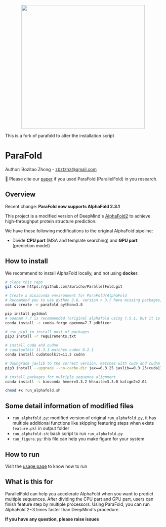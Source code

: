 <div align=center>
<img src="./docs/parafoldlogo.png" width="400" >
</div>

This is a fork of parafold to alter the installation script

# ParaFold

Author: Bozitao Zhong - zbztzhz@gmail.com

:bookmark_tabs: Please cite our [paper](https://arxiv.org/abs/2111.06340) if you used ParaFold (ParallelFold) in you research. 

## Overview



Recent change: **ParaFold now supports AlphaFold 2.3.1**

This project is a modified version of DeepMind's [AlphaFold2](https://github.com/deepmind/alphafold) to achieve high-throughput protein structure prediction. 

We have these following modifications to the original AlphaFold pipeline:

- Divide **CPU part** (MSA and template searching) and **GPU part** (prediction model)

## How to install 

We recommend to install AlphaFold locally, and not using **docker**.

```bash
# clone this repo
git clone https://github.com/Zuricho/ParallelFold.git

# Create a miniconda environment for ParaFold/AlphaFold
# Recommend you to use python 3.8, version < 3.7 have missing packages, python versions newer than 3.8 were not tested
conda create -n parafold python=3.8

pip install py3dmol
# openmm 7.7 is recommended (original alphafold using 7.5.1, but it is not supported now)
conda install -c conda-forge openmm=7.7 pdbfixer

# use pip3 to install most of packages
pip3 install -r requirements.txt

# install cuda and cudnn
# cudatoolkit 11.3.1 matches cudnn 8.2.1
conda install cudatoolkit=11.3 cudnn

# downgrade jaxlib to the correct version, matches with cuda and cudnn version
pip3 install --upgrade --no-cache-dir jax==0.3.25 jaxlib==0.3.25+cuda11.cudnn82 -f https://storage.googleapis.com/jax-releases/jax_cuda_releases.html

# install packages for multiple sequence alignment
conda install -c bioconda hmmer=3.3.2 hhsuite=3.3.0 kalign2=2.04

chmod +x run_alphafold.sh
```



## Some detail information of modified files

- `run_alphafold.py`: modified version of original `run_alphafold.py`, it has multiple additional functions like skipping featuring steps when exists `feature.pkl` in output folder
- `run_alphafold.sh`: bash script to run `run_alphafold.py`
- `run_figure.py`: this file can help you make figure for your system



## How to run

Visit the [usage page](./docs/usage.md) to know how to run



## What is this for

ParallelFold can help you accelerate AlphaFold when you want to predict multiple sequences. After dividing the CPU part and GPU part, users can finish feature step by multiple processors. Using ParaFold, you can run AlphaFold 2~3 times faster than DeepMind's procedure. 

**If you have any question, please raise issues**







